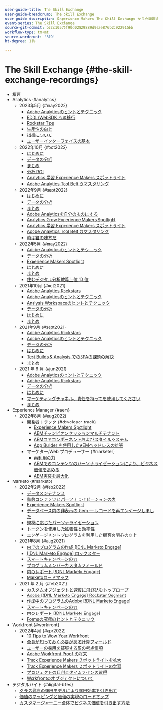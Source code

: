 ```yaml
---
user-guide-title: The Skill Exchange
user-guide-breadcrumb: The Skill Exchange
user-guide-description: Experience Makers The Skill Exchange からの録画の収集
event-series: The Skill Exchange
source-git-commit: b32c10575f90d02829889d9eae876b2c922915bb
workflow-type: tm+mt
source-wordcount: '379'
ht-degree: 11%

---
```



# The Skill Exchange {#the-skill-exchange-recordings}

+ [概要](overview.md)
+ Analytics {#analytics}
   + 2023年5月 {#may2023}
      + [Adobe Analyticsのヒントとテクニック](analytics/may2023/tips-and-tricks.md)
      + [EDDL/WebSDK への移行](analytics/may2023/tips-and-tricks.md)
      + [Rockstar Tips](analytics/may2023/rockstar-tips.md)
      + [生産性の向上](analytics/may2023/productivity.md)
      + [指標について](analytics/may2023/metrics.md)
      + [ユーザーインターフェイスの基本](analytics/may2023/user-interface.md)
   + 2022年10月 {#oct2022}
      + [はじめに](analytics/oct2022/getting-started.md)
      + [データの分析](analytics/oct2022/analyzing-the-data.md)
      + [まとめ](analytics/oct2022/putting-it-all-together.md)
      + [分析 ROI](analytics/oct2022/analytics-roi.md)
      + [Analytics 学習 Experience Makers スポットライト](analytics/oct2022/spotlight.md)
      + [Adobe Analytics Tool Belt のマスタリング](analytics/oct2022/toolbelt.md)
   + 2022年9月 {#sept2022}
      + [はじめに](analytics/sept2022/getting-started.md)
      + [データの分析](analytics/sept2022/analyzing-the-data.md)
      + [まとめ](analytics/sept2022/putting-it-all-together.md)
      + [Adobe Analyticsを自分のものにする](analytics/sept2022/making-analytics-your-own.md)
      + [Analytics Grow Experience Makers Spotlight](analytics/sept2022/grow-spotlight.md)
      + [Analytics 学習 Experience Makers スポットライト](analytics/sept2022/learn-spotlight.md)
      + [Adobe Analytics Tool Belt のマスタリング](analytics/sept2022/toolbelt.md)
      + [時は君の味方だ](analytics/sept2022/time-is-on-your-side.md)
   + 2022年5月 {#may2022}
      + [Adobe Analyticsのヒントとテクニック](analytics/may2022/tips-and-tricks.md)
      + [データの分析](analytics/may2022/analyze-data.md)
      + [Experience Makers Spotlight](analytics/may2022/experience-makers-spotlight.md)
      + [はじめに](analytics/may2022/getting-started.md)
      + [まとめ](analytics/may2022/putting-all-together.md)
      + [住むデジタル分析教義上位 10 位](analytics/may2022/top-ten.md)
   + 2021年10月 {#oct2021}
      + [Adobe Analytics Rockstars](analytics/oct2021/analytics-rockstars.md)
      + [Adobe Analyticsのヒントとテクニック](analytics/oct2021/tips-and-tricks.md)
      + [Analysis Workspaceのヒントとテクニック](analytics/oct2021/analysis-workspace-tips-and-tricks.md)
      + [データの分析](analytics/oct2021/analyze-data.md)
      + [はじめに](analytics/oct2021/getting-started.md)
      + [まとめ](analytics/oct2021/putting-all-together.md)
   + 2021年9月 {#sept2021}
      + [Adobe Analytics Rockstars](analytics/sept2021/analytics-rockstars.md)
      + [Adobe Analyticsのヒントとテクニック](analytics/sept2021/tips-and-tricks.md)
      + [データの分析](analytics/sept2021/analyze-data.md)
      + [はじめに](analytics/sept2021/getting-started.md)
      + [Test Builds &amp; Analysis でのSPAの課題の解決](analytics/sept2021/navigate-spa.md)
      + [まとめ](analytics/sept2021/putting-all-together.md)
   + 2021 年 6 月 {#jun2021}
      + [Adobe Analyticsのヒントとテクニック](analytics/jun2021/tips-and-tricks.md)
      + [Adobe Analytics Rockstars](analytics/jun2021/analytics-rockstars.md)
      + [データの分析](analytics/jun2021/analyze-data.md)
      + [はじめに](analytics/jun2021/getting-started.md)
      + [マーケティングチャネル、責任を持ってを使用してください](analytics/jun2021/marketing-channels.md)
      + [まとめ](analytics/jun2021/putting-all-together.md)
+ Experience Manager {#aem}
   + 2022年8月 {#aug2022}
      + 開発者トラック {#developer-track}
         + [Experience Makers Spotlight](aem/aug2022/spotlight.md)
         + [AEMチャンピオンセッションマルチテナント](aem/aug2022/multi-tenancy.md)
         + [AEMコアコンポーネントおよびスタイルシステム](aem/aug2022/core-components.md)
         + [App Builder を使用したAEMヘッドレスの拡張](aem/aug2022/app-builder.md)
      + マーケター/Web プロデューサー {#marketer}
         + [再利用の力](aem/aug2022/reusability.md)
         + [AEMでのコンテンツのパーソナライゼーションにより、ビジネス価値を高める](aem/aug2022/personalization.md)
         + [AEM実装を最大化](aem/aug2022/implementation.md)
+ Marketo {#marketo}
   + 2022年2月 {#feb2022}
      + [データメンテナンス](marketo/feb2022/data-maintenance.md)
      + [動的コンテンツとパーソナライゼーションの力](marketo/feb2022/dynamic-content.md)
      + [Experience Makers Spotlight](marketo/feb2022/experience-makers-spotlight.md)
      + [データベース内の非表示の Gem — レコードを再エンゲージしました](marketo/feb2022/hidden-gems.md)
      + [規模に応じたパーソナライゼーション](marketo/feb2022/personalization-at-scale.md)
      + [トークンを使用した拡張性と効率性](marketo/feb2022/using-tokens.md)
      + [エンゲージメントプログラムを利用した顧客の関心の向上](marketo/feb2022/utilize-engagement-programs.md)
   + 2021年8月 {#aug2021}
      + [内でのプログラムの作成 [!DNL Marketo Engage]](marketo/aug2021/create-programs.md)
      + [[!DNL Marketo Engage] ロックスター](marketo/aug2021/engage-rockstars.md)
      + [スマートキャンペーンの力](marketo/aug2021/smart-campaign.md)
      + [プログラムメンバーカスタムフィールド](marketo/aug2021/program-member-custom-fields.md)
      + [内のレポート [!DNL Marketo Engage]](marketo/aug2021/reporting.md)
      + [Marketoロードマップ](marketo/aug2021/marketo-roadmap.md)
   + 2021 年 2 月 {#feb2021}
      + [カスタムオブジェクトと速度に飛び込むトップロープ](marketo/feb2021/custom-objects.md)
      + [Adobe [!DNL Marketo Engage] Rockstar Segment](marketo/feb2021/rockstar.md)
      + [作成中のプログラムのAdobe [!DNL Marketo Engage]](marketo/feb2021/create-programs.md)
      + [スマートキャンペーンの力](marketo/feb2021/power-of-smart-campaign.md)
      + [内のレポート [!DNL Marketo Engage]](marketo/feb2021/reporting-within-marketo.md)
      + [Formsの究極のヒントとテクニック](marketo/feb2021/forms-tips-and-tricks.md)
+ Workfront {#workfront}
   + 2022年4月 {#apr2022}
      + [10 Tips to Wow Your Workfront](workfront/apr2022/ten-tips.md)
      + [全員が知っておく必要がある計算フィールド](workfront/apr2022/calculated-fields.md)
      + [ユーザーの採用を征服する際の考慮事項](workfront/apr2022/user-adoption.md)
      + [Adobe Workfront Proof の将来](workfront/apr2022/workfront-proof.md)
      + [Track Experience Makers スポットライトを拡大](workfront/apr2022/grow-track-spotlight.md)
      + [Track Experience Makers スポットライトの学習](workfront/apr2022/learn-track-spotlight.md)
      + [プロジェクトの日付とタイムラインの習得](workfront/apr2022/projects-dates-timelines.md)
      + [Workfrontのオブジェクトについて](workfront/apr2022/understanding-objects.md)
+ デジタルバイト {#digital-bites}
   + [クラス最高の運用モデルにより運用効率を引き出す](digital-bites/operational-model.md)
   + [価値のマッピングと価値の実現のロードマップ](digital-bites/roadmap.md)
   + [カスタマージャーニー全体でビジネス価値を引き出す方法](digital-bites/business-value.md)
